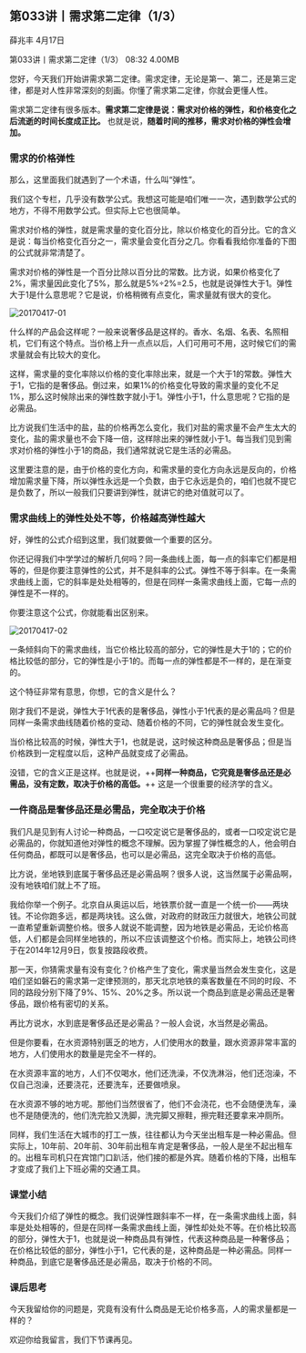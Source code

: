 

## 第033讲丨需求第二定律（1/3）




薛兆丰
 4月17日

第033讲丨需求第二定律（1/3）
08:32 4.00MB


您好，今天我们开始讲需求第二定律。需求定律，无论是第一、第二，还是第三定律，都是对人性非常深刻的刻画。你懂了需求第二定律，你就会更懂人性。

需求第二定律有很多版本。**需求第二定律是说：需求对价格的弹性，和价格变化之后流逝的时间长度成正比。** 也就是说，**随着时间的推移，需求对价格的弹性会增加。**

### 需求的价格弹性

那么，这里面我们就遇到了一个术语，什么叫“弹性”。

我们这个专栏，几乎没有数学公式。我想这可能是咱们唯一一次，遇到数学公式的地方，不得不用数学公式。但实际上它也很简单。

需求对价格的弹性，就是需求量的变化百分比，除以价格变化的百分比。它的含义是说：每当价格变化百分之一，需求量会变化百分之几。你看看我给你准备的下图的公式就非常清楚了。

需求对价格的弹性是一个百分比除以百分比的常数。比方说，如果价格变化了2%，需求量因此变化了5%，那么就是5%÷2%=2.5，也就是说弹性大于1。弹性大于1是什么意思呢？它是说，价格稍微有点变化，需求量就有很大的变化。


![20170417-01](http://note.youdao.com/yws/api/personal/file/F5CBB26A47874FBCBB88B3632A3CFAC5?method=download&shareKey=71a2b675da2b16438648e2054ba0a199)


什么样的产品会这样呢？一般来说奢侈品是这样的。香水、名烟、名表、名照相机，它们有这个特点。当价格上升一点点以后，人们可用可不用，这时候它们的需求量就会有比较大的变化。

这样，需求量的变化率除以价格的变化率除出来，就是一个大于1的常数。弹性大于1，它指的是奢侈品。倒过来，如果1%的价格变化导致的需求量的变化不足1%，那么这时候除出来的弹性数字就小于1。弹性小于1，什么意思呢？它指的是必需品。

比方说我们生活中的盐，盐的价格再怎么变化，我们对盐的需求量不会产生太大的变化，盐的需求量也不会下降一倍，这样除出来的弹性就小于1。每当我们见到需求对价格的弹性小于1的商品，我们通常就说它是生活的必需品。

这里要注意的是，由于价格的变化方向，和需求量的变化方向永远是反向的，价格增加需求量下降，所以弹性永远是一个负数，由于它永远是负的，咱们也就不提它是负数了，所以一般我们只要讲到弹性，就讲它的绝对值就可以了。


### 需求曲线上的弹性处处不等，价格越高弹性越大

好，弹性的公式介绍到这里，我们就要做一个重要的区分。

你还记得我们中学学过的解析几何吗？同一条曲线上面，每一点的斜率它们都是相等的，但是你要注意弹性的公式，并不是斜率的公式。弹性不等于斜率。在一条需求曲线上面，它的斜率是处处相等的，但是在同样一条需求曲线上面，它每一点的弹性是不一样的。

你要注意这个公式，你就能看出区别来。


![20170417-02](http://note.youdao.com/yws/api/personal/file/D19048C0022D49A5BE7DD3A9CD200EB3?method=download&shareKey=71a2b675da2b16438648e2054ba0a199)



一条倾斜向下的需求曲线，当它价格比较高的部分，它的弹性是大于1的；它的价格比较低的部分，它的弹性是小于1的。而每一点的弹性都是不一样的，是在渐变的。

这个特征非常有意思，你想，它的含义是什么？

刚才我们不是说，弹性大于1代表的是奢侈品，弹性小于1代表的是必需品吗？但是同样一条需求曲线随着价格的变动、随着价格的不同，它的弹性就会发生变化。

当价格比较高的时候，弹性大于1，也就是说，这时候这种商品是奢侈品；但是当价格跌到一定程度以后，这种产品就变成了必需品。

没错，它的含义正是这样。也就是说，++**同样一种商品，它究竟是奢侈品还是必需品，没有定数，取决于价格的高低。**++ 这是一个很重要的经济学的含义。

### 一件商品是奢侈品还是必需品，完全取决于价格

我们凡是见到有人讨论一种商品，一口咬定说它是奢侈品的，或者一口咬定说它是必需品的，你就知道他对弹性的概念不理解。因为掌握了弹性概念的人，他会明白任何商品，都既可以是奢侈品，也可以是必需品，这完全取决于价格的高低。

比方说，坐地铁到底属于奢侈品还是必需品啊？很多人说，这当然属于必需品啊，没有地铁咱们就上不了班。

我给你举一个例子。北京自从奥运以后，地铁票价就一直是一个统一价——两块钱。不论你跑多远，都是两块钱。这么做，对政府的财政压力就很大，地铁公司就一直希望重新调整价格。很多人就说不能调整，因为地铁是必需品，无论价格高低，人们都是会同样坐地铁的，所以不应该调整这个价格。而实际上，地铁公司终于在2014年12月9日，恢复按路段收费。

那一天，你猜需求量有没有变化？价格产生了变化，需求量当然会发生变化，这是咱们坚如磐石的需求第一定律预测的，那天北京地铁的乘客数量在不同的时段、不同的路段分别下降了9%、15%、20%之多。所以说一个商品到底是必需品还是奢侈品，跟价格有密切的关系。

再比方说水，水到底是奢侈品还是必需品？一般人会说，水当然是必需品。

但是你要看，在水资源特别匮乏的地方，人们使用水的数量，跟水资源非常丰富的地方，人们使用水的数量是完全不一样的。

在水资源丰富的地方，人们不仅喝水，他们还洗澡，不仅洗淋浴，他们还泡澡，不仅自己泡澡，还要浇花，还要洗车，还要做喷泉。

在水资源不够的地方呢。那他们当然很省了，他们不会浇花，也不会随便洗车，澡也不是随便洗的，他们洗完脸又洗脚，洗完脚又擦鞋，擦完鞋还要拿来冲厕所。

同样，我们生活在大城市的打工一族，往往都认为今天坐出租车是一种必需品。但实际上，10年前、20年前、30年前出租车肯定是奢侈品，一般人是坐不起出租车的。出租车司机只在宾馆门口趴活，他们接的都是外宾。随着价格的下降，出租车才变成了我们上下班必需的交通工具。

### 课堂小结

今天我们介绍了弹性的概念。我们说弹性跟斜率不一样，在一条需求曲线上面，斜率是处处相等的，但是在同样一条需求曲线上面，弹性却处处不等。在价格比较高的部分，弹性大于1，也就是说一种商品具有弹性，代表这种商品是一种奢侈品；在价格比较低的部分，弹性小于1，它代表的是，这种商品是一种必需品。同样一种商品，到底它是奢侈品还是必需品，取决于价格的不同。

### 课后思考

今天我留给你的问题是，究竟有没有什么商品是无论价格多高，人的需求量都是一样的？

欢迎你给我留言，我们下节课再见。